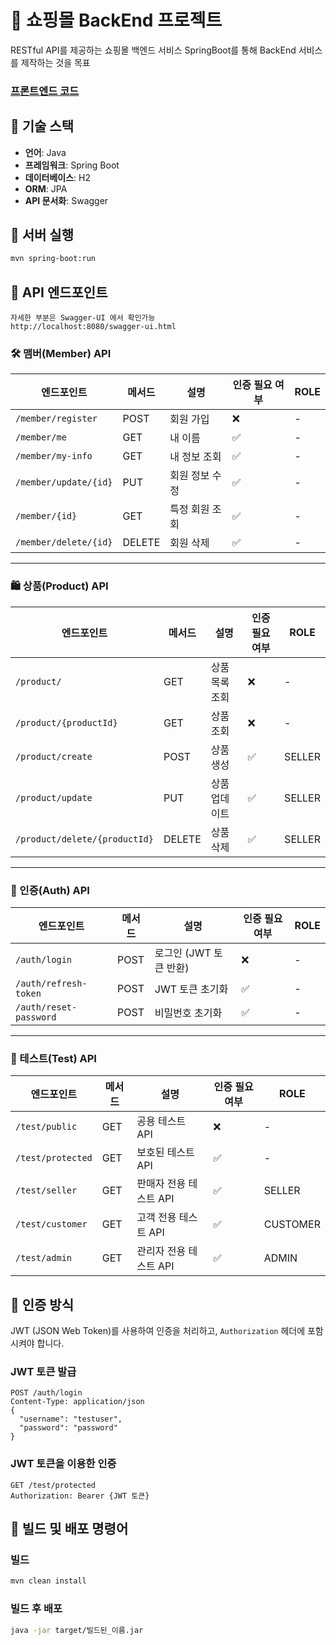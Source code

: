 # 📌 쇼핑몰 BackEnd 프로젝트

RESTful API를 제공하는 쇼핑몰 백엔드 서비스
SpringBoot를 통해 BackEnd 서비스를 제작하는 것을 목표

### [프론트엔드 코드](https://github.com/asa9874/shoppingmall-frontend)

## 📌 기술 스택

- **언어**: Java
- **프레임워크**: Spring Boot
- **데이터베이스**: H2
- **ORM**: JPA
- **API 문서화**: Swagger

## 📍 서버 실행

```sh
mvn spring-boot:run
```

## 📍 API 엔드포인트
```
자세한 부분은 Swagger-UI 에서 확인가능 
http://localhost:8080/swagger-ui.html
```

### 🛠 맴버(Member) API
| 엔드포인트 | 메서드 | 설명 | 인증 필요 여부 | ROLE |
|------------|--------|------|------|------|
| `/member/register` | POST | 회원 가입 | ❌ | - |
| `/member/me` | GET | 내 이름| ✅ | - |
| `/member/my-info` | GET | 내 정보 조회 | ✅ | - |
| `/member/update/{id}` | PUT | 회원 정보 수정 | ✅ | - |
| `/member/{id}` | GET | 특정 회원 조회 | ✅ | - |
| `/member/delete/{id}` | DELETE | 회원 삭제 | ✅ | - |

---
### 🛍 상품(Product) API
| 엔드포인트 | 메서드 | 설명 | 인증 필요 여부 | ROLE |
|------------|--------|------|------|--------|
| `/product/` | GET | 상품 목록 조회 | ❌ | - |
| `/product/{productId}` | GET | 상품 조회 | ❌ | - |
| `/product/create` | POST | 상품 생성 | ✅ | SELLER |
| `/product/update` | PUT | 상품 업데이트 | ✅ | SELLER |
| `/product/delete/{productId}` | DELETE | 상품 삭제 | ✅ | SELLER |

---

### 🔑 인증(Auth) API
| 엔드포인트 | 메서드 | 설명 | 인증 필요 여부 | ROLE |
|------------|--------|------|------|--------|
| `/auth/login` | POST | 로그인 (JWT 토큰 반환) | ❌ | - |
| `/auth/refresh-token` | POST | JWT 토큰 초기화 | ✅ | - |
| `/auth/reset-password` | POST | 비밀번호 초기화 | ✅ | - |

---
### 🧪 테스트(Test) API 
| 엔드포인트 | 메서드 | 설명 | 인증 필요 여부 | ROLE |
|------------|--------|------|------|--------|
| `/test/public` | GET | 공용 테스트 API | ❌ | - |
| `/test/protected` | GET | 보호된 테스트 API | ✅ | - |
| `/test/seller` | GET | 판매자 전용 테스트 API | ✅ | SELLER |
| `/test/customer` | GET | 고객 전용 테스트 API | ✅ | CUSTOMER |
| `/test/admin` | GET | 관리자 전용 테스트 API | ✅ | ADMIN |


## 📌 인증 방식

JWT (JSON Web Token)를 사용하여 인증을 처리하고,
`Authorization` 헤더에 포함시켜야 합니다.

### JWT 토큰 발급
```http
POST /auth/login
Content-Type: application/json
{
  "username": "testuser",
  "password": "password"
}
```

### JWT 토큰을 이용한 인증

```http
GET /test/protected
Authorization: Bearer {JWT 토큰}
```

## 📌 빌드 및 배포 명령어
### 빌드
```sh
mvn clean install
```
### 빌드 후 배포
```sh
java -jar target/빌드된_이름.jar
```